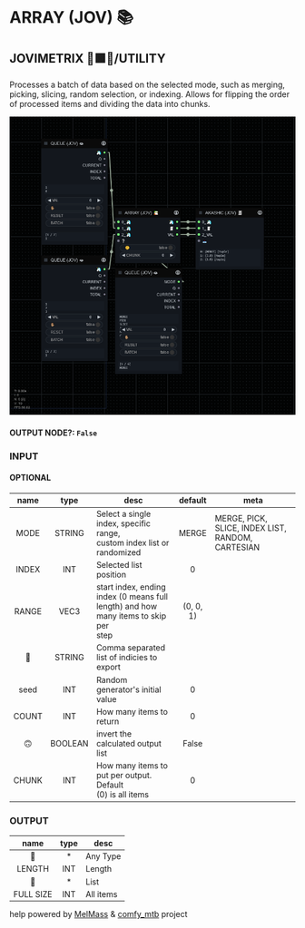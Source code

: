 # ARRAY (JOV) 📚

## JOVIMETRIX 🔺🟩🔵/UTILITY

Processes a batch of data based on the selected mode, such as merging, picking, slicing, random selection, or indexing. Allows for flipping the order of processed items and dividing the data into chunks.

![ARRAY](https://raw.githubusercontent.com/Amorano/Jovimetrix-examples/master/node/ARRAY/ARRAY.png)

#### OUTPUT NODE?: `False`

### INPUT

#### OPTIONAL

name | type | desc | default | meta
:---:|:---:|---|:---:|---
MODE  |  STRING  | Select a single index, specific range,<br>custom index list or randomized | MERGE | MERGE, PICK, SLICE, INDEX LIST, RANDOM,<br>CARTESIAN
INDEX  |  INT  | Selected list position | 0 | 
RANGE  |  VEC3  | start index, ending index (0 means full<br>length) and how many items to skip per<br>step | (0, 0, 1) | 
📝  |  STRING  | Comma separated list of indicies to export |  | 
seed  |  INT  | Random generator's initial value | 0 | 
COUNT  |  INT  | How many items to return | 0 | 
🙃  |  BOOLEAN  | invert the calculated output list | False | 
CHUNK  |  INT  | How many items to put per output. Default<br>(0) is all items | 0 | 

### OUTPUT

name | type | desc
:---:|:---:|---
🦄  |  *  | Any Type 
LENGTH  |  INT  | Length 
🧾  |  *  | List 
FULL SIZE  |  INT  | All items 

help powered by [MelMass](https://github.com/melMass) & [comfy_mtb](https://github.com/melMass/comfy_mtb) project